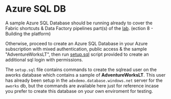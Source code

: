 # Azure SQL DB

A sample Azure SQL Database should be running already to cover the Fabric shortcuts & Data Factory pipelines part(s) of the [lab](https://aka.ms/fabricrtiworkshop). (ection 8 - Building the platform) 

Otherwise, proceed to create an Azure SQL Database in your Azure subscription with mixed authentication, public access & the sample "AdventureWorksLT", then run [setup.sql](setup.sql) script provided to create an additional sql login with permissions.

The `setup.sql` file contains commands to create the sqlread user on the aworks database which contains a sample of **AdventureWorksLT**. This user has already been setup in the `adxdemo.database.windows.net` server for the `aworks` db, but the commands are available here just for reference incase you prefer to create this database on your own enviroment for testing. 
